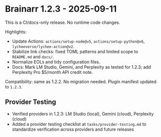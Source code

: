 # Brainarr 1.2.3 - 2025-09-11

This is a CI/docs-only release. No runtime code changes.

Highlights:

- Update Actions: `actions/setup-node@v5`, `actions/setup-python@v6`, `lycheeverse/lychee-action@v2`.
- Stabilize link checks: fixed TOML patterns and limited scope to `README.md` and `docs/`.
- Normalize EOLs and tidy configuration files.
 - Docs: Mark LM Studio, Gemini, and Perplexity as tested for 1.2.3; add Perplexity Pro $5/month API credit note.

Compatibility: same as 1.2.2. No migration needed. Plugin manifest updated to `1.2.3`.

## Provider Testing

- Verified providers in 1.2.3: LM Studio (local), Gemini (cloud), Perplexity (cloud)
- Added a provider testing checklist at `tasks/provider-testing.md` to standardize verification across providers and future releases

